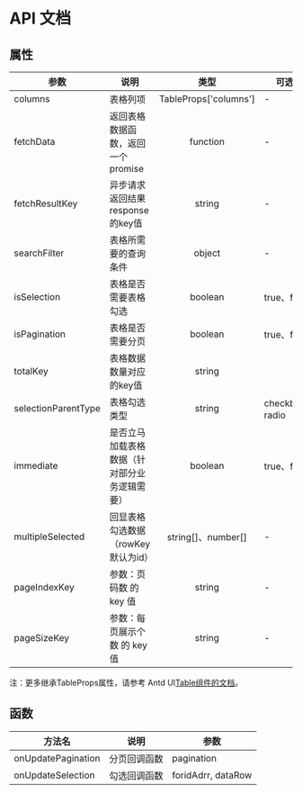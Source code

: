 # API 文档

## 属性

| 参数                | 说明                                         |         类型          | 可选值          |  默认值   |
| ------------------- | -------------------------------------------- | :-------------------: | --------------- | :-------: |
| columns             | 表格列项                                     | TableProps['columns'] | -               |     -     |
| fetchData           | 返回表格数据函数，返回一个promise            |       function        | -               |     -     |
| fetchResultKey      | 异步请求返回结果response的key值              |        string         | -               |   data    |
| searchFilter        | 表格所需要的查询条件                         |        object         | -               |     -     |
| isSelection         | 表格是否需要表格勾选                         |        boolean        | true、false     |   true    |
| isPagination        | 表格是否需要分页                             |        boolean        | true、false     |   true    |
| totalKey            | 表格数据数量对应的key值                      |        string         |                 |   data    |
| selectionParentType | 表格勾选类型                                 |        string         | checkbox、radio | checkbox  |
| immediate           | 是否立马加载表格数据（针对部分业务逻辑需要） |        boolean        | true、false     |   false   |
| multipleSelected    | 回显表格勾选数据（rowKey默认为id）           |  string[]、number[]   | -               |    []     |
| pageIndexKey        | 参数：页码数 的 key 值                       |        string         | -               | pageIndex |
| pageSizeKey         | 参数：每页展示个数 的 key 值                 |        string         | -               | pageSize  |

注：更多继承TableProps属性，请参考 Antd UI[Table组件的文档](https://ant-design.antgroup.com/components/table-cn)。

## 函数

| 方法名             | 说明         | 参数               |
| ------------------ | ------------ | ------------------ |
| onUpdatePagination | 分页回调函数 | pagination         |
| onUpdateSelection  | 勾选回调函数 | foridAdrr, dataRow |
